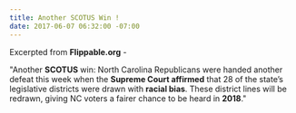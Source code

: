```yaml
---
title: Another SCOTUS Win !
date: 2017-06-07 06:32:00 -07:00
---
```


Excerpted from **Flippable.org** - 

"Another **SCOTUS** win: North Carolina Republicans were handed another defeat this week when the **Supreme Court affirmed** that 28 of the state’s legislative districts were drawn with **racial bias**. These district lines will be redrawn, giving NC voters a fairer chance to be heard in **2018**."
